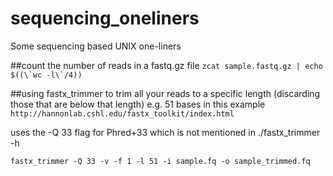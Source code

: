 # sequencing_oneliners
Some sequencing based UNIX one-liners

##count the number of reads in a fastq.gz file
``zcat sample.fastq.gz | echo $((\`wc -l\`/4))``

##using fastx_trimmer to trim all your reads to a specific length (discarding those that are below that length) e.g. 51 bases in this example
``http://hannonlab.cshl.edu/fastx_toolkit/index.html``

uses the -Q 33 flag for Phred+33 which is not mentioned in ./fastx_trimmer -h

``fastx_trimmer -Q 33 -v -f 1 -l 51 -i sample.fq -o sample_trimmed.fq``
